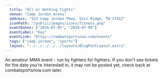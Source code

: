 ```yaml
---
  title: "All or Nothing Fights"
  venue: "Camp Jordan Arena"
  address: "323 Camp Jordan Pkwy, East Ridge, TN 37412"
  iconPath: "/public/images/icons/fitness.png"
  eventDates: ["2024-07-05", "2024-07-06"]
  eventLabel: "Day"
  eventLink: "https://combatsportsnow.com/events"
  tags: ["camp-jordan", "sports"]
  layout: "../../../../../layouts/BlogPostLayout.astro"
---
```


An amateur MMA event - run by fighters for fighters. If you don't see tickets for the date you're interested in, it may not be posted yet, check back at combatsportsnow.com later.
